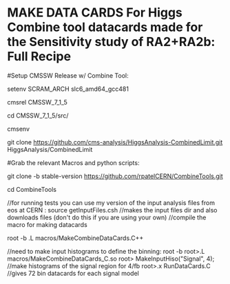# MAKE DATA CARDS For Higgs Combine tool datacards made for the Sensitivity study of RA2+RA2b: Full Recipe

#Setup CMSSW Release w/ Combine Tool: 

setenv SCRAM_ARCH slc6_amd64_gcc481

cmsrel CMSSW_7_1_5

cd CMSSW_7_1_5/src/

cmsenv

git clone https://github.com/cms-analysis/HiggsAnalysis-CombinedLimit.git HiggsAnalysis/CombinedLimit

#Grab the relevant Macros and python scripts: 

git clone -b stable-version https://github.com/rpatelCERN/CombineTools.git

cd CombineTools

//for running tests you can use my version of the input analysis files from eos at CERN : 
source getInputFiles.csh //makes the input files dir and also downloads files (don't do this if you are using your own)
//compile the macro for making datacards

root -b .L  macros/MakeCombineDataCards.C++

//need to make input histograms to define the binning:
root -b 
root>.L macros/MakeCombineDataCards_C.so
root> MakeInputHiso("Signal", 4); //make histograms of the signal region for 4/fb 
root>.x RunDataCards.C //gives 72 bin datacards for each signal model

